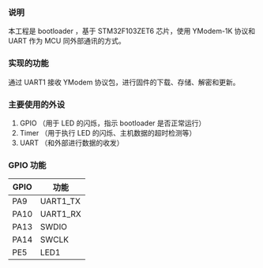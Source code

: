 ### 说明
本工程是 bootloader ，基于 STM32F103ZET6 芯片，使用 YModem-1K 协议和 UART 作为 MCU 同外部通讯的方式。

### 实现的功能
通过 UART1 接收 YModem 协议包，进行固件的下载、存储、解密和更新。

### 主要使用的外设
1.  GPIO （用于 LED 的闪烁，指示 bootloader 是否正常运行）
2.  Timer （用于执行 LED 的闪烁、主机数据的超时检测等）
3.  UART （和外部进行数据的收发）

### GPIO 功能
| GPIO | 功能     |
|------|----------|
| PA9  | UART1_TX |
| PA10 | UART1_RX |
| PA13 | SWDIO    |
| PA14 | SWCLK    |
| PE5  | LED1     |